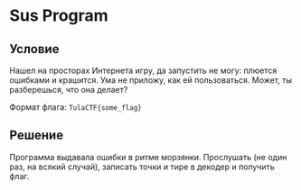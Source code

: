 # Sus Program

## Условие

Нашел на просторах Интернета игру, да запустить не могу: плюется ошибками и крашится. Ума не приложу, как ей пользоваться. Может, ты разберешься, что она делает?

Формат флага: `TulaCTF{some_flag}`

## Решение

Программа выдавала ошибки в ритме морзянки. Прослушать (не один раз, на всякий случай), записать точки и тире в декодер и получить флаг.
